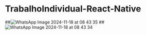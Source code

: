 # TrabalhoIndividual-React-Native
##![WhatsApp Image 2024-11-18 at 08 43 35](https://github.com/user-attachments/assets/1a1f0ced-939f-4c6a-b220-2aa7fe79b5cf)
##![WhatsApp Image 2024-11-18 at 08 43 34](https://github.com/user-attachments/assets/3274ba46-1bc2-482f-86ab-91f3cf6d62d1)
